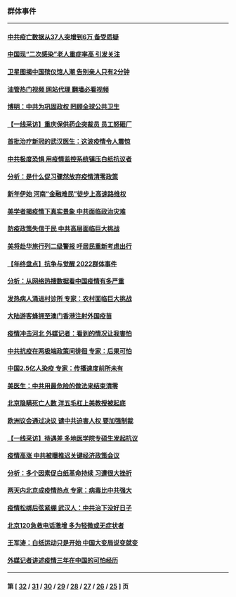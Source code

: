### 群体事件
---
#### [中共疫亡数据从37人突增到6万 备受质疑](../../pages/ncid279/n13907051.md?01170445) 
#### [中国现“二次感染”老人重症率高 引发关注](../../pages/ncid279/n13906493.md?01170445) 
#### [卫星图揭中国殡仪馆人潮 告别亲人只有2分钟](../../pages/ncid279/n13904053.md?01170445) 
#### [油管热门视频 网站代理 翻墙必看视频](http://138.2.39.72:81/youtube.html?epic-marker?01170445)
#### [博明：中共为巩固政权 罔顾全球公共卫生](../../pages/ncid279/n13901752.md?01170445) 
#### [【一线采访】重庆保供药企突裁员 员工怒砸厂](../../pages/ncid279/n13901673.md?01170445) 
#### [首批治疗新冠的武汉医生：这波疫情令人震惊](../../pages/ncid279/n13900313.md?01170445) 
#### [中共极度恐惧 用疫情监控系统镇压白纸抗议者](../../pages/ncid279/n13900225.md?01170445) 
#### [分析：是什么促习骤然放弃疫情清零政策](../../pages/ncid279/n13899652.md?01170445) 
#### [新年伊始 河南“金融难民”徒步上高速路维权](../../pages/ncid279/n13897842.md?01170445) 
#### [美学者揭疫情下真实景象 中共面临政治灾难](../../pages/ncid279/n13896569.md?01170445) 
#### [防疫政策失信于民 中共高层面临巨大挑战](../../pages/ncid279/n13894627.md?01170445) 
#### [美将赴华旅行列二级警报 吁居民重新考虑出行](../../pages/ncid279/n13894518.md?01170445) 
#### [【年终盘点】抗争与觉醒 2022群体事件](../../pages/ncid279/n13888314.md?01170445) 
#### [分析：从网络热搜数据看中国疫情有多严重](../../pages/ncid279/n13893186.md?01170445) 
#### [发热病人涌进村诊所 专家：农村面临巨大挑战](../../pages/ncid279/n13892271.md?01170445) 
#### [大陆游客蜂拥至澳门香港注射外国疫苗](../../pages/ncid279/n13892276.md?01170445) 
#### [疫情冲击河北 外媒记者：看到的情况让我害怕](../../pages/ncid279/n13891260.md?01170445) 
#### [中共抗疫在两极端政策间徘徊 专家：后果可怕](../../pages/ncid279/n13891235.md?01170445) 
#### [中国2.5亿人染疫 专家：传播速度前所未有](../../pages/ncid279/n13890708.md?01170445) 
#### [美医生：中共用最危险的做法来结束清零](../../pages/ncid279/n13889983.md?01170445) 
#### [北京隐瞒死亡人数 洋五毛杠上美教授被起底](../../pages/ncid279/n13886904.md?01170445) 
#### [欧洲议会通过决议 谴中共迫害人权 要加强制裁](../../pages/ncid279/n13885670.md?01170445) 
#### [【一线采访】待遇差 多地医学院专硕生发起抗议](../../pages/ncid279/n13883914.md?01170445) 
#### [疫情高涨 中共被曝推迟关键经济政策会议](../../pages/ncid279/n13884170.md?01170445) 
#### [分析：多个因素促白纸革命持续 习遭很大挫折](../../pages/ncid279/n13872455.md?01170445) 
#### [两天内北京成疫情热点 专家：病毒比中共强大](../../pages/ncid279/n13883440.md?01170445) 
#### [疫情松绑后弦紧绷 武汉人：中共治下没好日子](../../pages/ncid279/n13882348.md?01170445) 
#### [北京120急救电话激增 多为轻微或无症状者](../../pages/ncid279/n13882340.md?01170445) 
#### [王军涛：白纸运动只是开始 中国大变局说变就变](../../pages/ncid279/n13882183.md?01170445) 
#### [外媒记者讲述疫情三年在中国的可怕经历](../../pages/ncid279/n13881853.md?01170445) 

---
#### 第 [ [32](./32.md?01170445) / [31](./31.md?01170445) / [30](./30.md?01170445) / [29](./29.md?01170445) / [28](./28.md?01170445) / [27](./27.md?01170445) / [26](./26.md?01170445) / [25](./25.md?01170445) ] 页
